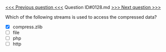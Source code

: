 [<<< Previous question <<<](0127.md)  Question ID#0128.md  [>>> Next question >>>](0129.md) 

Which of the following streams is used to access the compressed data?

- [x] compress.zlib
- [ ] file
- [ ] php
- [ ] http
